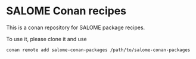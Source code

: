 # SALOME Conan recipes

This is a conan repository for SALOME package recipes.

To use it, please clone it and use

```bash
conan remote add salome-conan-packages /path/to/salome-conan-packages
```
